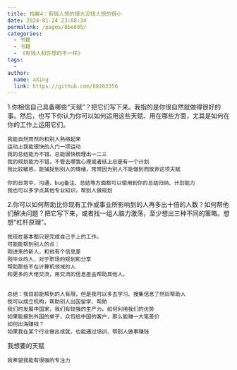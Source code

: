 ```yaml
---
title: 档案4：有钱人想的很大没钱人想的很小
date: 2024-01-24 23:08:34
permalink: /pages/8be805/
categories:
  - 书籍
  - 书籍
  - 《有钱人和你想的不一样》
tags:
  - 
author: 
  name: aXing
  link: https://github.com/08163356
---
```



1.你相信自己具备哪些“天赋”？把它们写下来。我指的是你很自然就做得很好的事。然后，也写下你认为你可以如何运用这些天赋、用在哪些方面，尤其是如何在你的工作上运用它们。

```
我能自然而然的和别人熟络起来
运动上我能很快的入门一项运动
我的总结能力不错。总能很快梳理出一二三
我的规划能力不错，不管去哪我心理或者纸上总是有一个计划
我比较敏感，能捕捉到别人的情绪，常常因为别人不能做到而放弃这项天赋

你的日常中，沟通、bug备注、总结等方面都可以使用到你的总结归纳、计划能力
我也可以多学点其他专业知识，帮别人做规划
```

<!-- more -->
2.你可以如何帮助比你现有工作或事业所影响到的人再多出十倍的人数？如何帮他们解决问题？把它写下来，或者找一组人脑力激荡，至少想出三种不同的策略。想想“杠杆原理”。

```
我现在基本都只是完成自己手上的工作。
可能能帮到别人的点：
刚进来的新人，和他有个信息差
刚毕业的人，对于职场的规划和分享
帮助那些不在计算机领域的人
和更多的大佬交流，用交流的信息差去帮助其他人。


总结：我目前能帮到的人有限，但是我可以多去学习、搜集信息了然后帮助人
我可以成立机构，帮助别人出国留学、帮助
我们时发展中国家，我们有较强的生产力。如何利用我们的优势
如果能接到外国的单子，众包给中国的客户，那么能赚一大笔差价
如何出海赚钱？
如果我在某个行业做出成就，也能通过培训、帮别人做事赚钱

```

我想要的天赋

```
我希望我能有很强的专注力
```

